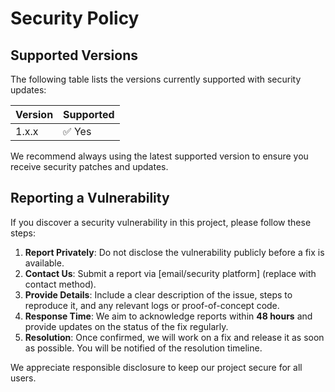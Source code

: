 # Security Policy

## Supported Versions

The following table lists the versions currently supported with security updates:

| Version | Supported          |
| ------- | ------------------ |
| 1.x.x   | ✅ Yes             |

We recommend always using the latest supported version to ensure you receive security patches and updates.

## Reporting a Vulnerability

If you discover a security vulnerability in this project, please follow these steps:

1. **Report Privately**: Do not disclose the vulnerability publicly before a fix is available.  
2. **Contact Us**: Submit a report via [email/security platform] (replace with contact method).  
3. **Provide Details**: Include a clear description of the issue, steps to reproduce it, and any relevant logs or proof-of-concept code.  
4. **Response Time**: We aim to acknowledge reports within **48 hours** and provide updates on the status of the fix regularly.  
5. **Resolution**: Once confirmed, we will work on a fix and release it as soon as possible. You will be notified of the resolution timeline.  

We appreciate responsible disclosure to keep our project secure for all users.
